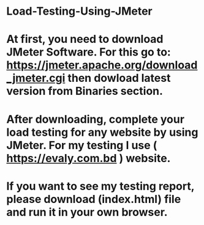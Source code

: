 # Load-Testing-Using-JMeter
# At first, you need to download JMeter Software. For this go to: https://jmeter.apache.org/download_jmeter.cgi then dowload latest version from Binaries section.
# After downloading, complete your load testing for any website by using JMeter. For my testing I use ( https://evaly.com.bd ) website. 
# If you want to see my testing report, please download (index.html) file and run it in your own browser.
